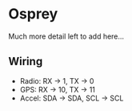 Osprey
======

Much more detail left to add here...

## Wiring

* Radio: RX -> 1, TX -> 0
* GPS: RX -> 10, TX -> 11
* Accel: SDA -> SDA, SCL -> SCL
